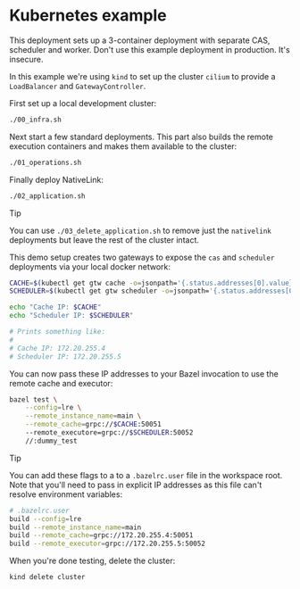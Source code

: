 # Kubernetes example

This deployment sets up a 3-container deployment with separate CAS, scheduler
and worker. Don't use this example deployment in production. It's insecure.

In this example we're using `kind` to set up the cluster `cilium` to provide a
`LoadBalancer` and `GatewayController`.

First set up a local development cluster:

```bash
./00_infra.sh
```

Next start a few standard deployments. This part also builds the remote
execution containers and makes them available to the cluster:

```bash
./01_operations.sh
```

Finally deploy NativeLink:

```bash
./02_application.sh
```

> [!TIP]
> You can use `./03_delete_application.sh` to remove just the `nativelink`
> deployments but leave the rest of the cluster intact.

This demo setup creates two gateways to expose the `cas` and `scheduler`
deployments via your local docker network:

```bash
CACHE=$(kubectl get gtw cache -o=jsonpath='{.status.addresses[0].value}')
SCHEDULER=$(kubectl get gtw scheduler -o=jsonpath='{.status.addresses[0].value}')

echo "Cache IP: $CACHE"
echo "Scheduler IP: $SCHEDULER"

# Prints something like:
#
# Cache IP: 172.20.255.4
# Scheduler IP: 172.20.255.5
```

You can now pass these IP addresses to your Bazel invocation to use the remote
cache and executor:

```bash
bazel test \
    --config=lre \
    --remote_instance_name=main \
    --remote_cache=grpc://$CACHE:50051
    --remote_executore=grpc://$SCHEDULER:50052
    //:dummy_test
```

> [!TIP]
> You can add these flags to a to a `.bazelrc.user` file in the workspace root.
> Note that you'll need to pass in explicit IP addresses as this file can't
> resolve environment variables:
> ```bash
> # .bazelrc.user
> build --config=lre
> build --remote_instance_name=main
> build --remote_cache=grpc://172.20.255.4:50051
> build --remote_executor=grpc://172.20.255.5:50052
> ```

When you're done testing, delete the cluster:

```bash
kind delete cluster
```
